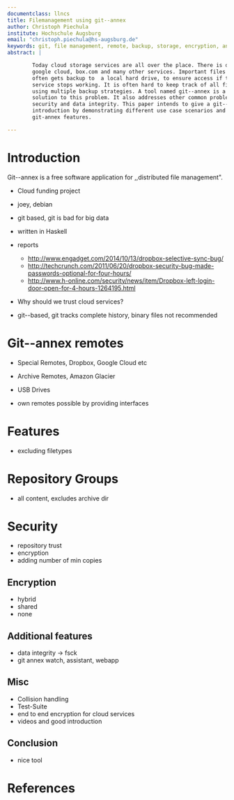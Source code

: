 ```yaml
---
documentclass: llncs
title: Filemanagement using git--annex
author: Christoph Piechula
institute: Hochschule Augsburg
email: "christoph.piechula@hs-augsburg.de"
keywords: git, file management, remote, backup, storage, encryption, annex
abstract: | 

        Today cloud storage services are all over the place. There is dropbox,
        google cloud, box.com and many other services. Important files also
        often gets backup to  a local hard drive, to ensure access if the cloud
        service stops working. It is often hard to keep track of all files by
        using multiple backup strategies. A tool named git--annex is a possible
        solution to this problem. It also addresses other common problems like
        security and data integrity. This paper intends to give a git--annex
        introduction by demonstrating different use case scenarios and
        git-annex features.

---
```



# Introduction

Git--annex is a free software application for ,,distributed file management". 

* Cloud funding project
* joey, debian
* git based, git is bad for big data
* written in Haskell
* reports
    * http://www.engadget.com/2014/10/13/dropbox-selective-sync-bug/
    * http://techcrunch.com/2011/06/20/dropbox-security-bug-made-passwords-optional-for-four-hours/
    * http://www.h-online.com/security/news/item/Dropbox-left-login-door-open-for-4-hours-1264195.html

* Why should we trust cloud services?
* git--based, git tracks complete history, binary files not recommended


# Git--annex remotes

* Special Remotes, Dropbox, Google Cloud etc
* Archive Remotes, Amazon Glacier
* USB Drives

* own remotes possible by providing interfaces

# Features

* excluding filetypes

# Repository Groups

* all content, excludes archive dir


# Security

* repository trust
* encryption
* adding number of min copies

## Encryption

* hybrid
* shared
* none

## Additional features

* data integrity -> fsck
* git annex watch, assistant, webapp

## Misc

* Collision handling
* Test-Suite
* end to end encryption for cloud services
* videos and good introduction

## Conclusion

* nice tool


# References

